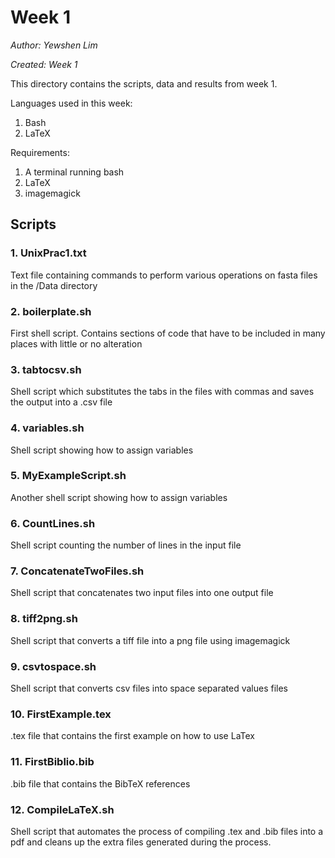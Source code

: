 # Week 1

*Author: Yewshen Lim*

*Created: Week 1*

This directory contains the scripts, data and results from week 1.

Languages used in this week:
1. Bash
2. LaTeX

Requirements:
1. A terminal running bash
2. LaTeX
3. imagemagick

## Scripts

### 1. UnixPrac1.txt

Text file containing commands to perform various operations on fasta files in the /Data directory

### 2. boilerplate.sh

First shell script. Contains sections of code that have to be included in many places with little or no alteration

### 3. tabtocsv.sh

Shell script which substitutes the tabs in the files with commas and saves the output into a .csv file

### 4. variables.sh

Shell script showing how to assign variables

### 5. MyExampleScript.sh

Another shell script showing how to assign variables

### 6. CountLines.sh

Shell script counting the number of lines in the input file

### 7. ConcatenateTwoFiles.sh

Shell script that concatenates two input files into one output file

### 8. tiff2png.sh

Shell script that converts a tiff file into a png file using imagemagick

### 9. csvtospace.sh

Shell script that converts csv files into space separated values files

### 10. FirstExample.tex

.tex file that contains the first example on how to use LaTex

### 11. FirstBiblio.bib

.bib file that contains the BibTeX references

### 12. CompileLaTeX.sh

Shell script that automates the process of compiling .tex and .bib files into a pdf and cleans up the extra files generated during the process.